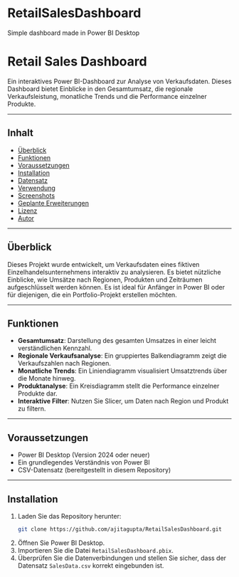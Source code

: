 # RetailSalesDashboard
Simple dashboard made in Power BI Desktop 
# **Retail Sales Dashboard**

Ein interaktives Power BI-Dashboard zur Analyse von Verkaufsdaten. Dieses Dashboard bietet Einblicke in den Gesamtumsatz, die regionale Verkaufsleistung, monatliche Trends und die Performance einzelner Produkte.

---

## **Inhalt**

- [Überblick](#überblick)
- [Funktionen](#funktionen)
- [Voraussetzungen](#voraussetzungen)
- [Installation](#installation)
- [Datensatz](#datensatz)
- [Verwendung](#verwendung)
- [Screenshots](#screenshots)
- [Geplante Erweiterungen](#geplante-erweiterungen)
- [Lizenz](#lizenz)
- [Autor](#autor)

---

## **Überblick**

Dieses Projekt wurde entwickelt, um Verkaufsdaten eines fiktiven Einzelhandelsunternehmens interaktiv zu analysieren. Es bietet nützliche Einblicke, wie Umsätze nach Regionen, Produkten und Zeiträumen aufgeschlüsselt werden können. Es ist ideal für Anfänger in Power BI oder für diejenigen, die ein Portfolio-Projekt erstellen möchten.

---

## **Funktionen**

- **Gesamtumsatz**: Darstellung des gesamten Umsatzes in einer leicht verständlichen Kennzahl.
- **Regionale Verkaufsanalyse**: Ein gruppiertes Balkendiagramm zeigt die Verkaufszahlen nach Regionen.
- **Monatliche Trends**: Ein Liniendiagramm visualisiert Umsatztrends über die Monate hinweg.
- **Produktanalyse**: Ein Kreisdiagramm stellt die Performance einzelner Produkte dar.
- **Interaktive Filter**: Nutzen Sie Slicer, um Daten nach Region und Produkt zu filtern.

---

## **Voraussetzungen**

- Power BI Desktop (Version 2024 oder neuer)
- Ein grundlegendes Verständnis von Power BI
- CSV-Datensatz (bereitgestellt in diesem Repository)

---

## **Installation**

1. Laden Sie das Repository herunter:
   ```bash
   git clone https://github.com/ajitagupta/RetailSalesDashboard.git
2. Öffnen Sie Power BI Desktop.
3. Importieren Sie die Datei ```RetailSalesDashboard.pbix```.
4. Überprüfen Sie die Datenverbindungen und stellen Sie sicher, dass der Datensatz ```SalesData.csv``` korrekt eingebunden ist.
